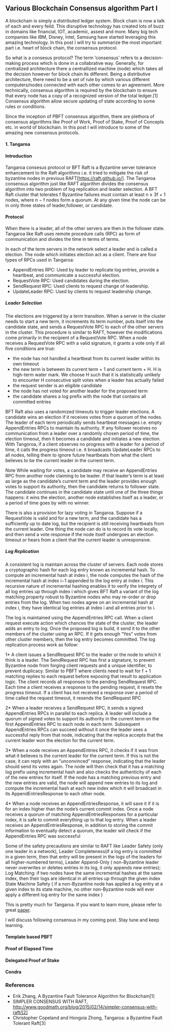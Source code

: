 ## Various Blockchain Consensus algorithm Part I

A blockchain is simply a distributed ledger system. Block chain is now a talk of each and every feild. This disruptive technology has created lots of buzz in domains like financial, IOT, academic, assest and more. Many big tech companies like IBM, Disney, Intel, Samsung have started leveraging this amazing technology. In this post I will try to summarize the most important part i.e. heart of block chain, the consensus protocol. 

So what is a consesus protocol?
The term ‘consensus’ refers to a decision-making process which is done in a collabrative way. Generally, for centralized architecture there a centrallized machine (node) which takes all the decision however for block chain its different. Being a distributive architecture, there need to be a set of rule by which various different computers/nodes connected with each other comes to an agreement. More technically, consensus algorithm is required by the blockchain to ensure that every node has a copy of a recognized version of the total ledger.[1] Consensus algorithm allow secure updating of state according to some rules or conditions.  

Since the inception of PBFT consensus algorithm, there are plethora of consensus algorithms like Proof of Work, Proof of Stake, Proof of Concepts etc. in world of blockchain. In this post I will introduce to some of the amazing new consensus protocols. 

#### 1. Tangaroa

#### Introduction
Tangaroa consesus protocol or BFT Raft is a Byzantine server tolerance enhancement to the Raft algorithms i.e. it tried to mitigate the risk of byzantine nodes in previous RAFT[https://raft.github.io/]. The Tangaroa consensus algorithm just like RAFT algorithm divides the consensus algorithm into two problem of log replication and leader selection. A BFT Raft cluster that tolerates f Byzantine failures must contain at least n ≥ 3f + 1 nodes, where n − f nodes form a quorum. At any given time the node can be in only three states of leader,follower, or candidate. 

#### Protocol
When there is a leader, all of the other servers are then in the follower state. Tangaroa like Raft uses remote procedure calls (RPC) as form of communication and divides the time in terms of terms.

In each of the term servers in the network select a leader and is called a election. The node which initiates election act as a client. There are four types of RPCs used in Tangaroa:

* AppendEntries RPC: Used by leader to replicate log entries, provide a heartbeat, and communicate a successful election. 
* RequestVote RPC: Used candidates during the election.
* SendRequest RPC: Used clients to request change of leadership.
* UpdateLeader RPC: Used by clients to request leadership change.

##### Leader Selection
The elections are triggered by a term transition. When a server in the cluster needs to start a new term, it increments its term number, puts itself into the candidate state, and sends a RequestVote RPC to each of the other servers in the cluster. This procedure is similar to RAFT, however the modifications come primarily in the recipient of a RequestVote RPC. When a node receives a RequestVote RPC with a valid signature, it grants a vote only if all five conditions are true:

* the node has not handled a heartbeat from its current leader within its own timeout 
* the new term is between its current term + 1 and current term + H. H is high-term water mark. We choose H such that it is statistically unlikely to encounter H consecutive split votes when a leader has actually failed
* the request sender is an eligible candidate
* the node has not voted for another leader for the proposed term
* the candidate shares a log prefix with the node that contains all committed entries

BFT Raft also uses a randomized timeouts to trigger leader elections. A candidate wins an election if it receives votes from a quorum of the nodes. The leader of each term periodically sends heartbeat messages i.e. empty AppendEntries RPCs to maintain its authority. If any follower receives no communication from a leader over a randomly chosen period of time, the election timeout, then it becomes a candidate and initiates a new election. With Tangoroa, if a client observes no progress with a leader for a period of time, it calls the progress timeout i.e. it broadcasts UpdateLeader RPCs to all nodes, telling them to ignore future heartbeats from what the client believes to be the current leader in the current term.

Note While waiting for votes, a candidate may receive an AppendEntries RPC from another node claiming to be leader. If that leader’s term is at least as large as the candidate’s current term and the leader provides enough votes to support its authority, then the candidate returns to follower state. The candidate continues in the candidate state until one of the three things happens: it wins the election, another node establishes itself as a leader, or a period of time goes by with no winner.

There is also a provision for lazy voting in Tangaroa. Suppose if a RequestVote is valid and for a new term, and the candidate has a sufficiently up to date log, but the recipient is still receiving heartbeats from the current leader. One thing the node can do is to record its vote locally, and then send a vote response if the node itself undergoes an election timeout or hears from a client that the current leader is unresponsive. 

##### Log Replication
A consistent log is maintain across the cluster of servers. Each node stores a cryptographic hash for each log entry known as incremental hash. To compute an incremental hash at index i, the node computes the hash of the incremental hash at index i−1 appended to the log entry at index i. This recursive nature of incremental hashing enables it to verify the integrety of all log entries up through index i which gives BFT Raft a variant of the log matching property robust to Byzantine nodes who may re-order or drop entries from the log. When two nodes agree on an incremental hash at index i, they have identical log entries at index i and all entries prior to i.

The log is maintained using the AppendEntries RPC call. When a client request execute action which chances the state of the cluster, the leader adds an entry to log. Once the proposed log is build, it send it to the other members of the cluster using an RPC. If it gets enough “Yes” votes from other cluster members, then the log entry becomes committed. The log replication process work as follow:
 
1* A client issues a SendRequest RPC to the leader or the node to which it think is a leader. The SendRequest RPC has first a signature, to prevent Byzantine node from forging client requests and a unique identifier, to prevent duplicacy. Similar to PBFT where clients need
to wait for f + 1 matching replies to each request before exposing that result to application logic. The client records all responses to the pending SendRequest RPC. Each time a client receives a response to the pending request, it resets the progress timeout. If a client has not received a response over a period of time called the request timeout, it resends the SendRequest RPC

2* When a leader receives a SendRequest RPC, it sends a signed AppendEntries RPCs in parallel to each replica. A leader will include a quorum of signed votes to support its authority in the current term on the first AppendEntries RPC to each node in each term. Subsequent AppendEntries RPCs can succeed without it once the leader sees a successful reply from that node, indicating that the replica accepts that the current leader won the election for the current term.

3* When a node receives an AppendEntries RPC, it checks if it was from what it believes is the current leader for the current term. If this is not the case, it can reply with an “unconvinced” response, indicating that the leader should send its votes again. The node will then check that it has a matching log prefix using incremental hash and also checks the authenticity of each of the new entries for itself. If the node has a matching previous entry and the new entries are valid, the node will append new entries to its log and compute the incremental hash at each new index which it will broadcast in its AppendEntriesResponse to each other node.

4* When a node receives an AppendEntriesResponse, it will save it if it is for an index higher than the node’s current commit index. Once a node receives a quorum of matching AppendEntriesResponses for a particular index, it is safe to commit everything up to that log entry. When a leader receives an AppendEntriesResponse, in addition to storing the commit information to eventually detect a quorum, the leader will check if the AppendEntries RPC was successful

Some of the safety precautions are similar to RAFT like Leader Safety (only one leader in a network), Leader Completeness(if a log entry is committed in a given term, then that entry will be present in the logs of the leaders for all higher-numbered terms), Leader Append-Only ( non-Byzantine leader never overwrites or deletes entries in its log, it only appends new entries); Log Matching: if two nodes have the same incremental hashes at the same index, then their logs are identical in all entries up through the given index State Machine Safety ( if a non-Byzantine node has applied a log entry at a given index to its state machine, no other non-Byzantine node will ever apply a different log entry for the same index )

This is pretty much for Tangaroa. If you want to learn more, please refer to great [paper](http://www.scs.stanford.edu/14au-cs244b/labs/projects/copeland_zhong.pdf).

I will discuss following consensus in my coming post. Stay tune and keep learning.

#### Template based PBFT

#### Proof of Elapsed Time

#### Delegated Proof of Stake

#### Condra

### References
* Erik Zhang, A Byzantine Fault Tolerance Algorithm for Blockchain[1]
* SIMPLER CONSENSUS WITH RAFT, http://www.goodmath.org/blog/2015/02/14/simpler-consensus-with-raft/[2]
* Christopher Copeland and Hongxia Zhong, Tangaroa: a Byzantine Fault Tolerant Raft[3]
